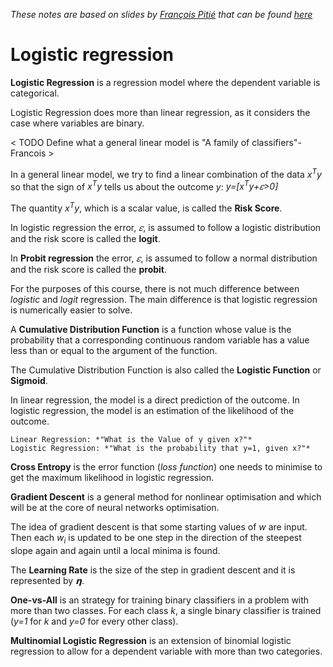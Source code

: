 *These notes are based on slides by [François Pitié](https://francois.pitie.net/) that can be found [here](https://github.com/frcs/EE4C16/blob/master/handouts/handout-02-logistic-regression.pdf)*

# Logistic regression

**Logistic Regression** is a regression model where the dependent variable is categorical.

Logistic Regression does more than linear regression, as it considers the case where variables are binary.

< TODO Define what a general linear model is "A family of classifiers"-Francois >

In a general linear model, we try to find a linear combination of the data *x<sup>T</sup>y* so that the sign of *x<sup>T</sup>y* tells us about the outcome *y*: *y=[x<sup>T</sup>y+𝜀>0]*

The quantity *x<sup>T</sup>y*, which is a scalar value, is called the **Risk Score**.

In logistic regression the error, *𝜀*, is assumed to follow a logistic distribution and the risk score is called the **logit**.

In **Probit regression** the error, *𝜀*, is assumed to follow a normal distribution and the risk score is called the **probit**.

For the purposes of this course, there is not much difference between *logistic* and *logit* regression. The main difference is that logistic regression is numerically easier to solve.

A **Cumulative Distribution Function** is a function whose value is the probability that a corresponding continuous random variable has a value less than or equal to the argument of the function.

The Cumulative Distribution Function is also called the **Logistic Function** or **Sigmoid**.

In linear regression, the model is a direct prediction of the outcome. In logistic regression, the model is an estimation of the likelihood of the outcome.

```
Linear Regression: *"What is the Value of y given x?"*
Logistic Regression: *"What is the probability that y=1, given x?"*
```

**Cross Entropy** is the error function (*loss function*) one needs to minimise to get the maximum likelihood in logistic regression.

**Gradient Descent** is a general method for nonlinear optimisation and which will be at the core of neural networks optimisation.

The idea of gradient descent is that some starting values of *w* are input. Then each *w<sub>i</sub>* is updated to be one step in the direction of the steepest slope again and again until a local minima is found.

The **Learning Rate** is the size of the step in gradient descent and it is represented by *𝝶*.  

**One-vs-All** is an strategy for training binary classifiers in a problem with more than two classes. For each class *k*, a single binary classifier is trained (*y=1* for *k* and *y=0* for every other class).

**Multinomial Logistic Regression** is an extension of binomial logistic regression to allow for a dependent variable with more than two categories.
